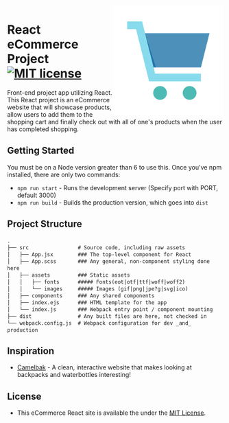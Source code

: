<img src="shoppingCart.png" align="right" />

# React eCommerce Project [![MIT license](https://img.shields.io/badge/license-MIT-blue.svg)](https://raw.githubusercontent.com/samirdhebar/Price-Buzz/master/LICENSE.md)
Front-end project app utilizing React. This React project is an eCommerce website that will showcase products, allow users to add them to the shopping cart and finally check out with all of one's products when the user has completed shopping.

## Getting Started

You must be on a Node version greater than 6 to use this. Once you've npm
installed, there are only two commands:

* `npm run start` - Runs the development server (Specify port with PORT, default 3000)
* `npm run build` - Builds the production version, which goes into `dist`

## Project Structure

```
.
├── src                # Source code, including raw assets
│   ├── App.jsx        ### The top-level component for React
│   ├── App.scss       ### Any general, non-component styling done here
│   ├── assets         ### Static assets
│   │   ├── fonts      ##### Fonts(eot|otf|ttf|woff|woff2)
│   │   └── images     ##### Images (gif|png|jpe?g|svg|ico)
│   ├── components     ### Any shared components
│   ├── index.ejs      ### HTML template for the app
│   └── index.js       ### Webpack entry point / component mounting
├── dist               # Any built files are here, not checked in
└── webpack.config.js  # Webpack configuration for dev _and_ production
```

## Inspiration
* [Camelbak](https://www.camelbak.com/) - A clean, interactive website that makes looking at backpacks and waterbottles interesting!

## License
* This eCommerce React site is available the under the [MIT License](https://github.com/samirdhebar/Price-Buzz/blob/master/LICENSE.md).
